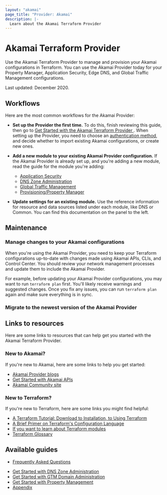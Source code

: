 ```yaml
---
layout: "akamai"
page_title: "Provider: Akamai"
description: |-
  Learn about the Akamai Terraform Provider
---
```


# Akamai Terraform Provider

Use the Akamai Terraform Provider to manage and provision your Akamai
configurations in Terraform. You can use the Akamai Provider today for 
your Property Manager, Application Security, Edge DNS, and Global
Traffic Management configurations.

Last updated: December 2020.

## Workflows

Here are the most common workflows for the Akamai Provider:

* **Set up the Provider the first time.** To do this, finish reviewing this guide, then go to [Get Started with the Akamai Terraform Provider
](https://docs.google.com/document/d/1ohurENF2epbu_Dx8X0fcYwAVU1ZEKh\--Wg1jV2AWuP4/edit?usp=sharing). When setting up the Provider, you need to choose an [authentication method](https://docs.google.com/document/d/1S39MM1sZNoM4EmlSLlPVYNohiH6x-Js0IoadUhU4vcc/edit), and decide whether to import existing Akamai configurations, or create new ones.
* **Add a new module to your existing Akamai Provider configuration.** If the Akamai  Provider is already set up, and you're adding a new module, read the guide for the module you're adding:
                              
  * [Application Security](https://registry.terraform.io/providers/akamai/akamai/latest/docs/guides/get_started_appsec)
  * [DNS Zone Administration](https://registry.terraform.io/providers/akamai/akamai/latest/docs/guides/get_started_dns_zone)
  * [Global Traffic Management](https://registry.terraform.io/providers/akamai/akamai/latest/docs/guides/get_started_gtm_domain)
  * [Provisioning/Property Manager](https://registry.terraform.io/providers/akamai/akamai/latest/docs/guides/get_started_property)
*  **Update settings for an existing module.** Use the reference information for resource and data sources listed under each module, like DNS or Common. You can find this documentation on the panel to the left.

## Maintenance
<!--Might remove this heading as the two subheads won't appear in the right-hand TOC.-->

### Manage changes to your Akamai configurations

When you're using the Akamai Provider, you need to keep your 
Terraform configurations up-to-date with changes made using Akamai 
APIs, CLIs, and Control Center. You should review your network management 
processes and update them to include the Akamai Provider.

For example, before updating your Akamai Provider configurations, you may want to
 run `terraform plan` first. You'll likely receive warnings
and suggested changes. Once you fix any issues, you can run `terraform plan` 
again and make sure everything is in sync.

### Migrate to the newest version of the Akamai Provider 

<!-- This section is a placeholder for the migration guide being developed. Likely need some overview text and a link to a separate migration guide.-->

## Links to resources

Here are some links to resources that can help get you started with the
Akamai Terraform Provider.

### New to Akamai?

If you're new to Akamai, here are some links to help you get started:

* [Akamai Provider blogs](https://developer.akamai.com/blog/terraform)
* [Get Started with Akamai APIs](https://developer.akamai.com/api/getting-started)<!--May want a different link.-->
* [Akamai Community site](https://community.akamai.com/customers/s/)

### New to Terraform?

If you're new to Terraform, here are some links you might find helpful:

* [A Terraform Tutorial: Download to Installation, to Using Terraform](https://www.terraform.io/downloads.html)
* [A Brief Primer on Terraform's Configuration Language](https://www.terraform.io/docs/configuration/index.html)
* [If you want to learn about Terraform modules](https://www.terraform.io/docs/modules/index.html)
* [Terraform Glossary](https://www.terraform.io/docs/glossary.html)

## Available guides

* [Frequently Asked Questions](https://registry.terraform.io/providers/akamai/akamai/latest/docs/guides/faq)
<!--May be going away with Dec release. More likely will stay until next doc update.-->
* [Get Started with DNS Zone Administration](https://registry.terraform.io/providers/akamai/akamai/latest/docs/guides/get_started_dns_zone)
* [Get Started with GTM Domain Administration](https://registry.terraform.io/providers/akamai/akamai/latest/docs/guides/get_started_gtm_domain)
* [Get Started with Property Management](https://registry.terraform.io/providers/akamai/akamai/latest/docs/guides/get_started_property) <!--Name may change-->
* [Appendix](https://registry.terraform.io/providers/akamai/akamai/latest/docs/guides/appendix) 
<!--Want to rename to something like "Common codes and formats". Any suggestions?-->
